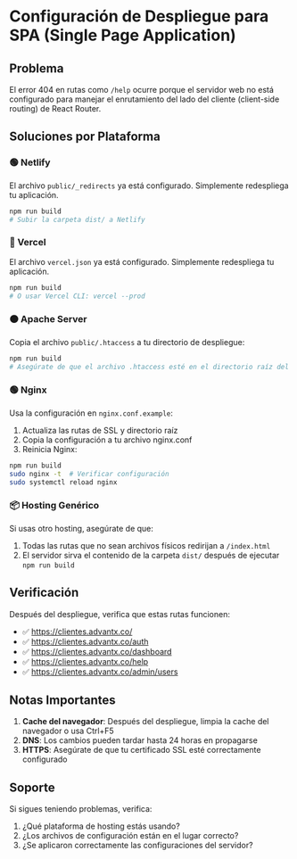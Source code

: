 # Configuración de Despliegue para SPA (Single Page Application)

## Problema

El error 404 en rutas como `/help` ocurre porque el servidor web no está configurado para manejar el enrutamiento del lado del cliente (client-side routing) de React Router.

## Soluciones por Plataforma

### 🟢 Netlify
El archivo `public/_redirects` ya está configurado. Simplemente redespliega tu aplicación.

```bash
npm run build
# Subir la carpeta dist/ a Netlify
```

### 🔵 Vercel
El archivo `vercel.json` ya está configurado. Simplemente redespliega tu aplicación.

```bash
npm run build
# O usar Vercel CLI: vercel --prod
```

### 🟠 Apache Server
Copia el archivo `public/.htaccess` a tu directorio de despliegue:

```bash
npm run build
# Asegúrate de que el archivo .htaccess esté en el directorio raíz del servidor
```

### 🟢 Nginx
Usa la configuración en `nginx.conf.example`:

1. Actualiza las rutas de SSL y directorio raíz
2. Copia la configuración a tu archivo nginx.conf
3. Reinicia Nginx:

```bash
npm run build
sudo nginx -t  # Verificar configuración
sudo systemctl reload nginx
```

### 📦 Hosting Genérico
Si usas otro hosting, asegúrate de que:

1. Todas las rutas que no sean archivos físicos redirijan a `/index.html`
2. El servidor sirva el contenido de la carpeta `dist/` después de ejecutar `npm run build`

## Verificación

Después del despliegue, verifica que estas rutas funcionen:

- ✅ https://clientes.advantx.co/
- ✅ https://clientes.advantx.co/auth
- ✅ https://clientes.advantx.co/dashboard
- ✅ https://clientes.advantx.co/help
- ✅ https://clientes.advantx.co/admin/users

## Notas Importantes

1. **Cache del navegador**: Después del despliegue, limpia la cache del navegador o usa Ctrl+F5
2. **DNS**: Los cambios pueden tardar hasta 24 horas en propagarse
3. **HTTPS**: Asegúrate de que tu certificado SSL esté correctamente configurado

## Soporte

Si sigues teniendo problemas, verifica:

1. ¿Qué plataforma de hosting estás usando?
2. ¿Los archivos de configuración están en el lugar correcto?
3. ¿Se aplicaron correctamente las configuraciones del servidor?
